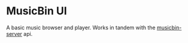 # MusicBin UI

A basic music browser and player. Works in tandem with the [musicbin-server](https://github.com/tcodej/musicbin-server) api.